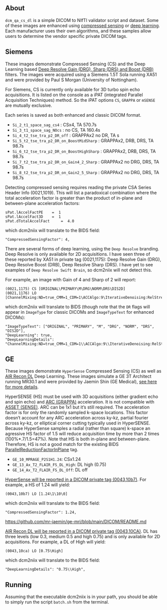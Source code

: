 ## About

`dcm_qa_cs_dl` is a simple DICOM to NIfTI validator script and dataset. Some of these images are enhanced using [compressed sensing](https://en.wikipedia.org/wiki/Compressed_sensing) or [deep learning](https://en.wikipedia.org/wiki/Deep_learning). Each manufacturer uses their own algorithms, and these samples allow users to determine the vendor specific private DICOM tags.

## Siemens

These images demonstrate Compressed Sensing (CS) and the Deep Learning based [Deep Resolve Gain (DRG), Sharp (DRS) and Boost (DRB)](https://marketing.webassets.siemens-healthineers.com/43ac1c8627df5a23/9121a0dc7e9e/siemens-healthineers-mr-deep-resolve-family-infographic.pdf) filters. The images were acquired using a Siemens 1.5T Sola running XA51 and were provided by Paul S Morgan (University of Nottingham).

For Siemens, CS is currently only available for 3D turbo spin echo acquisitions. It is listed on the console as a iPAT (integrated Parallel Acquisition Techniques) method. So the iPAT options `CS`, `GRAPPA` or `mSENSE` are mutually exclusive.

Each series is saved as both enhanced and classic DICOM format.

 - `Si_2_t1_space_sag_cs4` : CSx4, TA 570.7s
 - `Si_3_t1_space_sag_NOcs` : no CS, TA 160.4s
 - `Si_4_t2_tse_tra_p2_DR_off` : GRAPPAx2 no DR, TA s
 - `Si_5_t2_tse_tra_p2_DR_on_BoostMidSharp` : GRAPPAx2, DRB, DRS, TA 98.7s
 - `Si_6_t2_tse_tra_p2_DR_on_BoostHighSharp` : GRAPPAx2, DRB, DRS, TA 98.7s
 - `Si_7_t2_tse_tra_p2_DR_on_Gain4_2_Sharp` : GRAPPAx2 no DRG, DRS, TA 98.7s
 - `Si_8_t2_tse_tra_p2_DR_on_Gain2_5_Sharp` : GRAPPAx2 no DRG, DRS, TA 98.7s

Detecting compressed sensing requires reading the private CSA Series Header Info (0021,1019). This will list a paradoxical combination where the total acceleration factor is greater than the product of in-plane and between-plane acceleration factors:

```
sPat.lAccelFactPE	 = 	1
sPat.lAccelFact3D	 = 	1
sPat.dTotalAccelFact	 = 	4.0
```

which dcm2niix will translate to the BIDS field:

```
"CompressedSensingFactor": 4,
```

There are several forms of deep learning, using the `Deep Resolve` branding. Deep Resolve is only available for 2D acquisitions. I have seen three of these reported by XA51 in private tag (0021,1175): Deep Resolve Gain (DRG), Deep Resolve Boost (DRB), Deep Resolve Sharp (DRS). I have yet to see examples of `Deep Resolve Swift Brain`, so dcm2niix will not detect this.

For example, an image with Gain of 4 and Sharp of 2 will report:

```
(0021,1175) CS [ORIGINAL\PRIMARY\M\DRG\NORM\DRS\DIS2D]
(0021,1176) LO [ChannelMixing:ND=true_CMM=1_CDM=1\ACCAlgo:9\IterativeDenoising:RelStrength=0.850_MeanRelRisk=1.489\NormalizeAlgo:PreScan\EdgeEnhancement_2]
```

which dcm2niix will translate to BIDS (though note that the `DR` flags will appear in `ImageType` for classic DICOMs and `ImageTypeText` for enhanced DICOMs):

```
"ImageTypeText": ["ORIGINAL", "PRIMARY", "M", "DRG", "NORM", "DRS", "DIS2D"],
"DeepLearning": true,
"DeepLearningDetails": "ChannelMixing:ND=true_CMM=1_CDM=1\\ACCAlgo:9\\IterativeDenoising:RelStrength=0.850_MeanRelRisk=1.424\\NormalizeAlgo:PreScan\\EdgeEnhancement_2",
```

## GE

These images demonstrate `HyperSense` Compressed Sensing (CS) as well as [AIR Recon DL](https://arxiv.org/pdf/2008.06559.pdf) Deep Learning. These images simulate a GE 3T Architect running MR30.1 and were provided by Jaemin Shin (GE Medical), [see here for more details](https://github.com/mr-jaemin/ge-mri/tree/main/data).

HyperSENSE (HS) must be used with 3D acquisitions (either gradient echo and spin echo) and [ARC (GRAPPA)](https://mriquestions.com/grappaarc.html) acceleration. It is not compatible with [ASSET (SENSE)](https://mriquestions.com/senseasset.html). ARC can be 1x1 but it’s still required. The acceleration factor is for only the randomly sampled k-space locations. This factor doesn’t account for any ARC acceleration across ky-kz, partial fourier across ky-kz, or elliptical corner cutting typically used in HyperSENSE. Because HyperSense samples a radial (rather than square) k-space an agressive HS factor of 1.5 will reduce acquisition time by more than 2 times (100%*.7/1.5=47%). Note that HS is both in-plane and between-plane. Therefore, HS is not a good match for the existing BIDS [ParallelReductionFactorInPlane](https://bids-specification.readthedocs.io/en/stable/glossary.html#objects.metadata.ParallelReductionFactorInPlane) tag.

 - `GE_10_MPRAGE_P2S1H1.24`: CSx1.24
 - `GE_13_Ax_T2_FLAIR_FS_DL_High`: DL high (0.75)
 - `GE_14_Ax_T2_FLAIR_FS_DL_Off`: DL off

[HyperSense will be reported in a DICOM private tag (0043,10b7)](https://github.com/mr-jaemin/ge-mri/tree/main/data). For example, a HS of 1.24 will yield:

```
(0043,10b7) LO [1.24\1\10\0]
```

which dcm2niix will translate to the BIDS field:

```
"CompressedSensingFactor": 1.24,
```
https://github.com/mr-jaemin/ge-mri/blob/main/DICOM/README.md

[AIR Recon DL will be reported in a DICOM private tag (0043,10CA)](https://github.com/mr-jaemin/ge-mri/blob/main/DICOM/README.md). DL has three levels (low 0.3, medium 0.5 and high 0.75) and is only available for 2D acquisitions. For example, a DL of High will yield:

```
(0043,10ca) LO [0.75\High]
```

which dcm2niix will translate to the BIDS field:

```
"DeepLearningDetails": "0.75\\High",
```

## Running

Assuming that the executable dcm2niix is in your path, you should be able to simply run the script `batch.sh` from the terminal.


